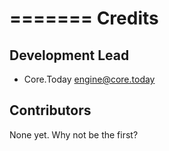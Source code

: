 =======
Credits
=======

Development Lead
----------------

* Core.Today <engine@core.today>

Contributors
------------

None yet. Why not be the first?
